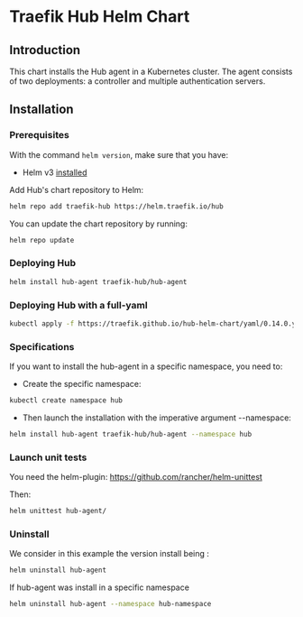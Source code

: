 # Traefik Hub Helm Chart 

## Introduction

This chart installs the Hub agent in a Kubernetes cluster. The agent consists of two deployments: a controller and multiple authentication servers.

## Installation

### Prerequisites

With the command `helm version`, make sure that you have:
- Helm v3 [installed](https://helm.sh/docs/using_helm/#installing-helm)

Add Hub's chart repository to Helm:

```bash
helm repo add traefik-hub https://helm.traefik.io/hub
```

You can update the chart repository by running:

```bash
helm repo update
```

### Deploying Hub

```bash
helm install hub-agent traefik-hub/hub-agent
```

### Deploying Hub with a full-yaml

```bash
kubectl apply -f https://traefik.github.io/hub-helm-chart/yaml/0.14.0.yaml
```

### Specifications 

If you want to install the hub-agent in a specific namespace, you need to:
- Create the specific namespace:

```bash
kubectl create namespace hub
```
- Then launch the installation with the imperative argument --namespace:

```bash
helm install hub-agent traefik-hub/hub-agent --namespace hub
```

### Launch unit tests

You need the helm-plugin: https://github.com/rancher/helm-unittest

Then:

```bash
helm unittest hub-agent/
```

### Uninstall

We consider in this example the version install being <hub>:

```bash
helm uninstall hub-agent
```
If hub-agent was install in a specific namespace

```bash
helm uninstall hub-agent --namespace hub-namespace
```
